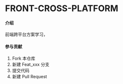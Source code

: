 # FRONT-CROSS-PLATFORM

#### 介绍

前端跨平台方案学习，

#### 参与贡献

1.  Fork 本仓库
2.  新建 Feat_xxx 分支
3.  提交代码
4.  新建 Pull Request
